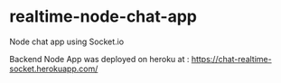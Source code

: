 # realtime-node-chat-app
Node chat app using  Socket.io

Backend Node App was deployed on heroku at :  https://chat-realtime-socket.herokuapp.com/
